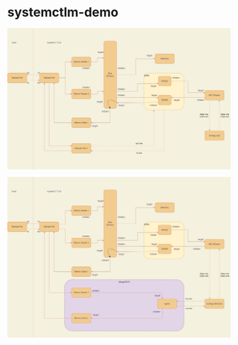 # systemctlm-demo


![Block diagram of co-simualtion uart model](/images/qemu.jpg "verilog-uart")


![Block diagram of co-simualtion uart model](/images/qemu-ethernet.jpg "verilog-ethernet")